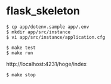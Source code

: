 # flask_skeleton

```
$ cp app/dotenv.sample app/.env
$ mkdir app/src/instance
$ vi app/src/instance/application.cfg
```

```
$ make test
$ make run
```
http://localhost:4231/hoge/index

```
$ make stop
```
